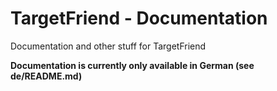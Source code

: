 TargetFriend - Documentation
================

Documentation and other stuff for TargetFriend

**Documentation is currently only available in German (see de/README.md)**
